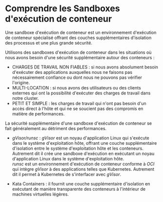 # Comprendre les Sandboxes d'exécution de conteneur
Une sandboxe d'exécution de conteneur est un environnement d'exécution de conteneur spécialisé offrant des couches supplémentaires d'isolation des processus et une plus grande sécurité.<br>

Utilisons des sandboxes d'exécution de conteneur dans les situations où nous avons besoin d'une sécurité supplémentaire autour des conteneurs :

- CHARGES DE TRAVAIL NON FIABLES : si nous avons absolument besoin d'exécuter des applications auxquelles nous ne faisons pas nécessairement confiance ou dont nous ne pouvons pas vérifier l'origine.
- MULTI-LOCATION : si nous avons des utilisateurs ou des clients externes qui ont la possibilité d'exécuter des charges de travail dans notre cluster.
- PETIT ET SIMPLE : les charges de travail qui n'ont pas besoin d'un accès direct à l'hôte et qui ne se soucient pas des compromis en matière de performances.

La sécurité supplémentaire d'une sandboxe d'exécution de conteneur se fait généralement au détriment des performances.

- *gVisor/runsc* : *gVisor* est un noyau d'application Linux qui s'exécute dans le système d'exploitation hôte, offrant une couche supplémentaire d'isolation entre le système d'exploitation hôte et les conteneurs. Autrement dit il crée une sandboxe d'exécution en exécutant un noyau d'application Linux dans le système d'exploitation hôte.<br>
*runsc* est un environnement d'exécution de conteneur conforme à *OCI* qui intègre *gVisor* à des applications telles que Kubernetes. Autrement dit il permet à Kubernetes de s'interfacer avec *gVisor*.

- Kata Containers : il fournit une couche supplémentaire d'isolation en exécutant de manière transparente des conteneurs à l'intérieur de machines virtuelles légères.
